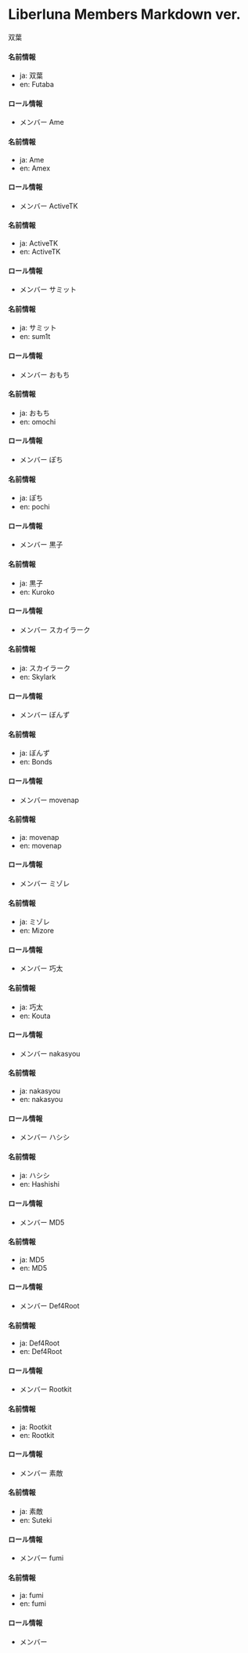 # Liberluna Members Markdown ver.
 双葉
 #### 名前情報
 - ja: 双葉
 - en: Futaba
 #### ロール情報
 - メンバー
 Ame
 #### 名前情報
 - ja: Ame
 - en: Amex
 #### ロール情報
 - メンバー
 ActiveTK
 #### 名前情報
 - ja: ActiveTK
 - en: ActiveTK
 #### ロール情報
 - メンバー
 サミット
 #### 名前情報
 - ja: サミット
 - en: sum1t
 #### ロール情報
 - メンバー
 おもち
 #### 名前情報
 - ja: おもち
 - en: omochi
 #### ロール情報
 - メンバー
 ぽち
 #### 名前情報
 - ja: ぽち
 - en: pochi
 #### ロール情報
 - メンバー
 黒子
 #### 名前情報
 - ja: 黒子
 - en: Kuroko
 #### ロール情報
 - メンバー
 スカイラーク
 #### 名前情報
 - ja: スカイラーク
 - en: Skylark
 #### ロール情報
 - メンバー
 ぼんず
 #### 名前情報
 - ja: ぼんず
 - en: Bonds
 #### ロール情報
 - メンバー
 movenap
 #### 名前情報
 - ja: movenap
 - en: movenap
 #### ロール情報
 - メンバー
 ミゾレ
 #### 名前情報
 - ja: ミゾレ
 - en: Mizore
 #### ロール情報
 - メンバー
 巧太
 #### 名前情報
 - ja: 巧太
 - en: Kouta
 #### ロール情報
 - メンバー
 nakasyou
 #### 名前情報
 - ja: nakasyou
 - en: nakasyou
 #### ロール情報
 - メンバー
 ハシシ
 #### 名前情報
 - ja: ハシシ
 - en: Hashishi
 #### ロール情報
 - メンバー
 MD5
 #### 名前情報
 - ja: MD5
 - en: MD5
 #### ロール情報
 - メンバー
 Def4Root
 #### 名前情報
 - ja: Def4Root
 - en: Def4Root
 #### ロール情報
 - メンバー
 Rootkit
 #### 名前情報
 - ja: Rootkit
 - en: Rootkit
 #### ロール情報
 - メンバー
 素敵
 #### 名前情報
 - ja: 素敵
 - en: Suteki
 #### ロール情報
 - メンバー
 fumi
 #### 名前情報
 - ja: fumi
 - en: fumi
 #### ロール情報
 - メンバー
